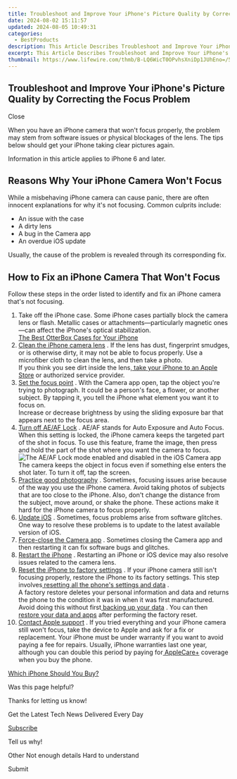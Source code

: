 ```yaml
---
title: Troubleshoot and Improve Your iPhone's Picture Quality by Correcting the Focus Problem
date: 2024-08-02 15:11:57
updated: 2024-08-05 10:49:31
categories:
  - BestProducts
description: This Article Describes Troubleshoot and Improve Your iPhone's Picture Quality by Correcting the Focus Problem
excerpt: This Article Describes Troubleshoot and Improve Your iPhone's Picture Quality by Correcting the Focus Problem
thumbnail: https://www.lifewire.com/thmb/B-LQ6WicT0OPvhsXniDp1JUhEno=/540x405/filters:no_upscale():max_bytes(150000):strip_icc():format(webp)/iphone-926890-5bd3410f46e0fb0058b1822d.jpg
---
```


## Troubleshoot and Improve Your iPhone's Picture Quality by Correcting the Focus Problem

Close 

 When you have an iPhone camera that won't focus properly, the problem may stem from software issues or physical blockages of the lens. The tips below should get your iPhone taking clear pictures again.

Information in this article applies to iPhone 6 and later.

##  Reasons Why Your iPhone Camera Won't Focus 

 While a misbehaving iPhone camera can cause panic, there are often innocent explanations for why it's not focusing. Common culprits include:

* An issue with the case
* A dirty lens
* A bug in the Camera app
* An overdue iOS update

 Usually, the cause of the problem is revealed through its corresponding fix.

##  How to Fix an iPhone Camera That Won't Focus 

 Follow these steps in the order listed to identify and fix an iPhone camera that's not focusing.

1. Take off the iPhone case. Some iPhone cases partially block the camera lens or flash. Metallic cases or attachments—particularly magnetic ones—can affect the iPhone's optical stabilization.  
[  The Best OtterBox Cases for Your iPhone ](https://www.lifewire.com/best-iphone-cases-4048539)
2. [ Clean the iPhone camera lens](https://www.lifewire.com/how-to-clean-a-camera-lens-493807) . If the lens has dust, fingerprint smudges, or is otherwise dirty, it may not be able to focus properly. Use a microfiber cloth to clean the lens, and then take a photo.  
 If you think you see dirt inside the lens,[ take your iPhone to an Apple Store](https://www.lifewire.com/make-apple-store-appointment-with-app-1999600) or authorized service provider.
3. [ Set the focus point](https://www.lifewire.com/improve-iphone-photography-4685783) . With the Camera app open, tap the object you're trying to photograph. It could be a person's face, a flower, or another subject. By tapping it, you tell the iPhone what element you want it to focus on.  
 Increase or decrease brightness by using the sliding exposure bar that appears next to the focus area.
4. [ Turn off AE/AF Lock](https://www.lifewire.com/what-is-af-lock-492613) . AE/AF stands for Auto Exposure and Auto Focus. When this setting is locked, the iPhone camera keeps the targeted part of the shot in focus. To use this feature, frame the image, then press and hold the part of the shot where you want the camera to focus.  
![The AE/AF Lock mode enabled and disabled in the iOS Camera app](https://www.lifewire.com/thmb/Pz0Xoj-Kqyi_X8mz-8cQfz9s_oE=/1500x0/filters:no_upscale():max_bytes(150000):strip_icc():format(webp)/001_iphone-camera-wont-focus-4177598-d878c9952ca44a76a31b9995883c6a65.jpg)  
 The camera keeps the object in focus even if something else enters the shot later. To turn it off, tap the screen.
5. [ Practice good photography](https://www.lifewire.com/how-to-use-iphone-camera-1999752) . Sometimes, focusing issues arise because of the way you use the iPhone camera. Avoid taking photos of subjects that are too close to the iPhone. Also, don't change the distance from the subject, move around, or shake the phone. These actions make it hard for the iPhone camera to focus properly.
6. [ Update iOS](https://www.lifewire.com/upgrade-ios-on-iphone-connecting-itunes-1999188) . Sometimes, focus problems arise from software glitches. One way to resolve these problems is to update to the latest available version of iOS.
7. [ Force-close the Camera app](https://www.lifewire.com/quit-apps-on-iphone-2000287) . Sometimes closing the Camera app and then restarting it can fix software bugs and glitches.
8. [ Restart the iPhone](https://www.lifewire.com/how-to-restart-iphone-2000288) . Restarting an iPhone or iOS device may also resolve issues related to the camera lens.
9. [ Reset the iPhone to factory settings](https://www.lifewire.com/how-to-reset-iphone-2000277) . If your iPhone camera still isn't focusing properly, restore the iPhone to its factory settings. This step involves[ resetting all the phone's settings and data](https://www.lifewire.com/delete-iphone-settings-and-data-2000295) .  
 A factory restore deletes your personal information and data and returns the phone to the condition it was in when it was first manufactured. Avoid doing this without first[ backing up your data](https://support.apple.com/en-us/118426) . You can then[ restore your data and apps](https://www.lifewire.com/restore-iphone-from-backup-2000296) after performing the factory reset.
10. [ Contact Apple support](https://www.lifewire.com/how-to-make-an-apple-genius-bar-appointment-1999601) . If you tried everything and your iPhone camera still won't focus, take the device to Apple and ask for a fix or replacement. Your iPhone must be under warranty if you want to avoid paying a fee for repairs. Usually, iPhone warranties last one year, although you can double this period by paying for[ AppleCare+](https://www.lifewire.com/should-you-get-applecare-ipad-4058451) coverage when you buy the phone.

[ Which iPhone Should You Buy? ](https://www.lifewire.com/pick-best-iphone-for-you-1999293) 

Was this page helpful?

Thanks for letting us know!

 Get the Latest Tech News Delivered Every Day

[ Subscribe ](https://www.lifewire.com/#) 

Tell us why!

 Other  Not enough details  Hard to understand 

 Submit 

<ins class="adsbygoogle"
     style="display:block"
     data-ad-format="autorelaxed"
     data-ad-client="ca-pub-7571918770474297"
     data-ad-slot="1223367746"></ins>



<ins class="adsbygoogle"
     style="display:block"
     data-ad-client="ca-pub-7571918770474297"
     data-ad-slot="8358498916"
     data-ad-format="auto"
     data-full-width-responsive="true"></ins>

